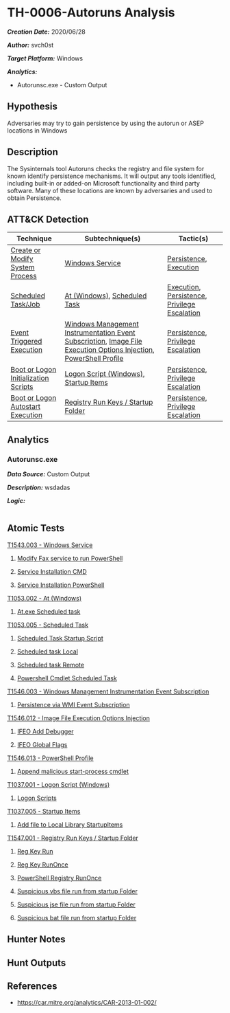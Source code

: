 # TH-0006-Autoruns Analysis

***Creation Date:*** 2020/06/28

***Author:*** svch0st

***Target Platform:*** Windows

***Analytics:***

- Autorunsc.exe - Custom Output

## Hypothesis

Adversaries may try to gain persistence by using the autorun or ASEP locations in Windows

## Description

The Sysinternals tool Autoruns checks the registry and file system for known identify persistence mechanisms. It will output any tools identified, including built-in or added-on Microsoft functionality and third party software. Many of these locations are known by adversaries and used to obtain Persistence.

## ATT&CK Detection

|Technique|Subtechnique(s)|Tactic(s)|
|---|---|---|
|[Create or Modify System Process](https://attack.mitre.org/beta/techniques/T1543/)|[Windows Service](https://attack.mitre.org/beta/techniques/T1543/003/)|[Persistence](https://attack.mitre.org/beta/tactics/TA0003/), [Execution](https://attack.mitre.org/beta/tactics/TA0002/)|
|[Scheduled Task/Job](https://attack.mitre.org/beta/techniques/T1053/)|[At (Windows)](https://attack.mitre.org/beta/techniques/T1053/002/), [Scheduled Task](https://attack.mitre.org/beta/techniques/T1053/005/)|[Execution](https://attack.mitre.org/beta/tactics/TA0002/), [Persistence](https://attack.mitre.org/beta/tactics/TA0003/), [Privilege Escalation](https://attack.mitre.org/beta/tactics/TA0004/)|
|[Event Triggered Execution](https://attack.mitre.org/beta/techniques/T1546/)|[Windows Management Instrumentation Event Subscription](https://attack.mitre.org/beta/techniques/T1546/003/), [Image File Execution Options Injection](https://attack.mitre.org/beta/techniques/T1546/012/), [PowerShell Profile](https://attack.mitre.org/beta/techniques/T1546/013/)|[Persistence](https://attack.mitre.org/beta/tactics/TA0003/), [Privilege Escalation](https://attack.mitre.org/beta/tactics/TA0004/)|
|[Boot or Logon Initialization Scripts](https://attack.mitre.org/beta/techniques/T1037/)|[Logon Script (Windows)](https://attack.mitre.org/beta/techniques/T1037/001/), [Startup Items](https://attack.mitre.org/beta/techniques/T1037/005/)|[Persistence](https://attack.mitre.org/beta/tactics/TA0003/), [Privilege Escalation](https://attack.mitre.org/beta/tactics/TA0004/)|
|[Boot or Logon Autostart Execution](https://attack.mitre.org/beta/techniques/T1547/)|[Registry Run Keys / Startup Folder](https://attack.mitre.org/beta/techniques/T1547/001/)|[Persistence](https://attack.mitre.org/beta/tactics/TA0003/), [Privilege Escalation](https://attack.mitre.org/beta/tactics/TA0004/)|

## Analytics

### Autorunsc.exe

***Data Source:*** Custom Output

***Description:*** wsdadas

***Logic:***
```

```

## Atomic Tests


[T1543.003 - Windows Service](https://github.com/redcanaryco/atomic-red-team/blob/master/atomics/T1543.003/T1543.003.md/)

1. [Modify Fax service to run PowerShell](https://github.com/redcanaryco/atomic-red-team/blob/master/atomics/T1543.003/T1543.003.md/#atomic-test-1---modify-fax-service-to-run-powershell)

2. [Service Installation CMD](https://github.com/redcanaryco/atomic-red-team/blob/master/atomics/T1543.003/T1543.003.md/#atomic-test-2---service-installation-cmd)

3. [Service Installation PowerShell](https://github.com/redcanaryco/atomic-red-team/blob/master/atomics/T1543.003/T1543.003.md/#atomic-test-3---service-installation-powershell)

[T1053.002 - At (Windows)](https://github.com/redcanaryco/atomic-red-team/blob/master/atomics/T1053.002/T1053.002.md/)

1. [At.exe Scheduled task](https://github.com/redcanaryco/atomic-red-team/blob/master/atomics/T1053.002/T1053.002.md/#atomic-test-1---at.exe-scheduled-task)

[T1053.005 - Scheduled Task](https://github.com/redcanaryco/atomic-red-team/blob/master/atomics/T1053.005/T1053.005.md/)

1. [Scheduled Task Startup Script](https://github.com/redcanaryco/atomic-red-team/blob/master/atomics/T1053.005/T1053.005.md/#atomic-test-1---scheduled-task-startup-script)

2. [Scheduled task Local](https://github.com/redcanaryco/atomic-red-team/blob/master/atomics/T1053.005/T1053.005.md/#atomic-test-2---scheduled-task-local)

3. [Scheduled task Remote](https://github.com/redcanaryco/atomic-red-team/blob/master/atomics/T1053.005/T1053.005.md/#atomic-test-3---scheduled-task-remote)

4. [Powershell Cmdlet Scheduled Task](https://github.com/redcanaryco/atomic-red-team/blob/master/atomics/T1053.005/T1053.005.md/#atomic-test-4---powershell-cmdlet-scheduled-task)

[T1546.003 - Windows Management Instrumentation Event Subscription](https://github.com/redcanaryco/atomic-red-team/blob/master/atomics/T1546.003/T1546.003.md/)

1. [Persistence via WMI Event Subscription](https://github.com/redcanaryco/atomic-red-team/blob/master/atomics/T1546.003/T1546.003.md/#atomic-test-1---persistence-via-wmi-event-subscription)

[T1546.012 - Image File Execution Options Injection](https://github.com/redcanaryco/atomic-red-team/blob/master/atomics/T1546.012/T1546.012.md/)

1. [IFEO Add Debugger](https://github.com/redcanaryco/atomic-red-team/blob/master/atomics/T1546.012/T1546.012.md/#atomic-test-1---ifeo-add-debugger)

2. [IFEO Global Flags](https://github.com/redcanaryco/atomic-red-team/blob/master/atomics/T1546.012/T1546.012.md/#atomic-test-2---ifeo-global-flags)

[T1546.013 - PowerShell Profile](https://github.com/redcanaryco/atomic-red-team/blob/master/atomics/T1546.013/T1546.013.md/)

1. [Append malicious start-process cmdlet](https://github.com/redcanaryco/atomic-red-team/blob/master/atomics/T1546.013/T1546.013.md/#atomic-test-1---append-malicious-start-process-cmdlet)

[T1037.001 - Logon Script (Windows)](https://github.com/redcanaryco/atomic-red-team/blob/master/atomics/T1037.001/T1037.001.md/)

1. [Logon Scripts](https://github.com/redcanaryco/atomic-red-team/blob/master/atomics/T1037.001/T1037.001.md/#atomic-test-1---logon-scripts)

[T1037.005 - Startup Items](https://github.com/redcanaryco/atomic-red-team/blob/master/atomics/T1037.005/T1037.005.md/)

1. [Add file to Local Library StartupItems](https://github.com/redcanaryco/atomic-red-team/blob/master/atomics/T1037.005/T1037.005.md/#atomic-test-1---add-file-to-local-library-startupitems)

[T1547.001 - Registry Run Keys / Startup Folder](https://github.com/redcanaryco/atomic-red-team/blob/master/atomics/T1547.001/T1547.001.md/)

1. [Reg Key Run](https://github.com/redcanaryco/atomic-red-team/blob/master/atomics/T1547.001/T1547.001.md/#atomic-test-1---reg-key-run)

2. [Reg Key RunOnce](https://github.com/redcanaryco/atomic-red-team/blob/master/atomics/T1547.001/T1547.001.md/#atomic-test-2---reg-key-runonce)

3. [PowerShell Registry RunOnce](https://github.com/redcanaryco/atomic-red-team/blob/master/atomics/T1547.001/T1547.001.md/#atomic-test-3---powershell-registry-runonce)

4. [Suspicious vbs file run from startup Folder](https://github.com/redcanaryco/atomic-red-team/blob/master/atomics/T1547.001/T1547.001.md/#atomic-test-4---suspicious-vbs-file-run-from-startup-folder)

5. [Suspicious jse file run from startup Folder](https://github.com/redcanaryco/atomic-red-team/blob/master/atomics/T1547.001/T1547.001.md/#atomic-test-5---suspicious-jse-file-run-from-startup-folder)

6. [Suspicious bat file run from startup Folder](https://github.com/redcanaryco/atomic-red-team/blob/master/atomics/T1547.001/T1547.001.md/#atomic-test-6---suspicious-bat-file-run-from-startup-folder)

## Hunter Notes



## Hunt Outputs



## References

- https://car.mitre.org/analytics/CAR-2013-01-002/